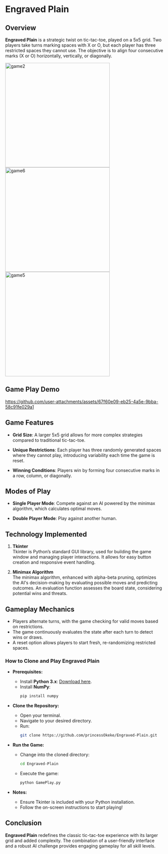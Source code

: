 # Engraved Plain

## Overview
**Engraved Plain** is a strategic twist on tic-tac-toe, played on a 5x5 grid. Two players take turns marking spaces with X or O, but each player has three restricted spaces they cannot use. The objective is to align four consecutive marks (X or O) horizontally, vertically, or diagonally.

<img width="333" alt="game2" src="https://github.com/user-attachments/assets/f23cfff4-4019-4f76-afda-bf66fa8d71ba">

<img width="333" alt="game6" src="https://github.com/user-attachments/assets/435d0ee9-60ce-4295-85da-b08f4bf3be33">

<img width="333" alt="game5" src="https://github.com/user-attachments/assets/d4ef71a1-084f-46bb-a4b5-324865b9a114">

## Game Play Demo
https://github.com/user-attachments/assets/67f60e09-eb25-4a5e-9bba-58c91fe029a1



## Game Features

- **Grid Size**: A larger 5x5 grid allows for more complex strategies compared to traditional tic-tac-toe.

- **Unique Restrictions**: Each player has three randomly generated spaces where they cannot play, introducing variability each time the game is reset.

- **Winning Conditions**: Players win by forming four consecutive marks in a row, column, or diagonally.

## Modes of Play

- **Single Player Mode**: Compete against an AI powered by the minimax algorithm, which calculates optimal moves.

- **Double Player Mode**: Play against another human.





## Technology Implemented

1. **Tkinter**  
   Tkinter is Python’s standard GUI library, used for building the game window and managing player interactions. It allows for easy button creation and responsive event handling.

2. **Minimax Algorithm**  
   The minimax algorithm, enhanced with alpha-beta pruning, optimizes the AI's decision-making by evaluating possible moves and predicting outcomes. An evaluation function assesses the board state, considering potential wins and threats.

## Gameplay Mechanics

- Players alternate turns, with the game checking for valid moves based on restrictions.
- The game continuously evaluates the state after each turn to detect wins or draws.
- A reset option allows players to start fresh, re-randomizing restricted spaces.

### How to Clone and Play Engraved Plain

- **Prerequisites:**
  - Install **Python 3.x**: [Download here](https://www.python.org/downloads/).
  - Install **NumPy**:
    ```bash
    pip install numpy
    ```

- **Clone the Repository:**
  - Open your terminal.
  - Navigate to your desired directory.
  - Run:
    ```bash
    git clone https://github.com/princessOkeke/Engraved-Plain.git
    ```

- **Run the Game:**
  - Change into the cloned directory:
    ```bash
    cd Engraved-Plain
    ```
  - Execute the game:
    ```bash
    python GamePlay.py
    ```

- **Notes:**
  - Ensure Tkinter is included with your Python installation.
  - Follow the on-screen instructions to start playing!


## Conclusion
**Engraved Plain** redefines the classic tic-tac-toe experience with its larger grid and added complexity. The combination of a user-friendly interface and a robust AI challenge provides engaging gameplay for all skill levels.
